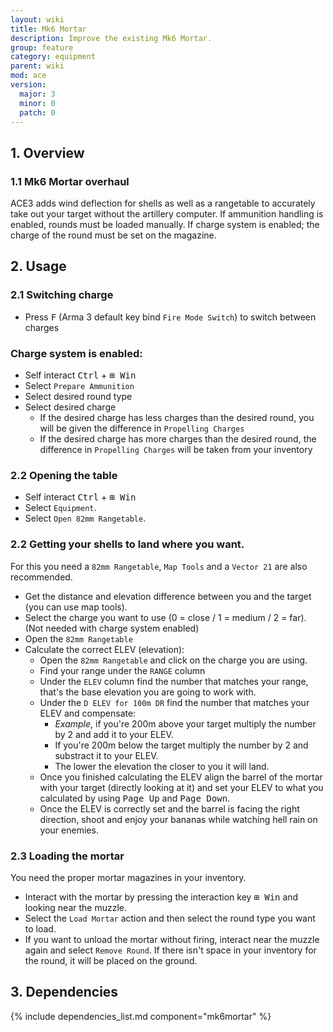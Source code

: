 ```yaml
---
layout: wiki
title: Mk6 Mortar
description: Improve the existing Mk6 Mortar.
group: feature
category: equipment
parent: wiki
mod: ace
version:
  major: 3
  minor: 0
  patch: 0
---
```


## 1. Overview

### 1.1 Mk6 Mortar overhaul
ACE3 adds wind deflection for shells as well as a rangetable to accurately take out your target without the artillery computer. If ammunition handling is enabled, rounds must be loaded manually. If charge system is enabled; the charge of the round must be set on the magazine.


## 2. Usage

### 2.1 Switching charge
- Press <kbd>F</kbd> (Arma 3 default key bind `Fire Mode Switch`) to switch between charges

### Charge system is enabled:
- Self interact <kbd>Ctrl</kbd> + <kbd>⊞&nbsp;Win</kbd>
- Select `Prepare Ammunition`
- Select desired round type
- Select desired charge
    - If the desired charge has less charges than the desired round, you will be given the difference in `Propelling Charges`
    - If the desired charge has more charges than the desired round, the difference in `Propelling Charges` will be taken from your inventory 

### 2.2 Opening the table
- Self interact <kbd>Ctrl</kbd> + <kbd>⊞&nbsp;Win</kbd>
- Select `Equipment`.
- Select `Open 82mm Rangetable`.

### 2.2 Getting your shells to land where you want.
For this you need a `82mm Rangetable`, `Map Tools` and a `Vector 21` are also recommended.


- Get the distance and elevation difference between you and the target (you can use map tools).
- Select the charge you want to use (0 = close / 1 = medium  / 2 = far). (Not needed with charge system enabled)
- Open the `82mm Rangetable`
- Calculate the correct ELEV (elevation):
  - Open the `82mm Rangetable` and click on the charge you are using.
  - Find your range under the `RANGE` column
  - Under the `ELEV` column find the number that matches your range, that's the base elevation you are going to work with.
  - Under the `D ELEV for 100m DR` find the number that matches your ELEV and compensate:
     - _Example_, if you're 200m above your target multiply the number by 2 and add it to your ELEV.
     - If you're 200m below the target multiply the number by 2 and substract it to your ELEV.
     - The lower the elevation the closer to you it will land.
  - Once you finished calculating the ELEV align the barrel of the mortar with your target (directly looking at it) and set your ELEV to what you calculated by using <kbd>Page Up</kbd> and <kbd>Page Down</kbd>.
  - Once the ELEV is correctly set and the barrel is facing the right direction, shoot and enjoy your bananas while watching hell rain on your enemies.


### 2.3 Loading the mortar
You need the proper mortar magazines in your inventory.


- Interact with the mortar by pressing the interaction key <kbd>⊞&nbsp;Win</kbd> and looking near the muzzle.
- Select the `Load Mortar` action and then select the round type you want to load.
- If you want to unload the mortar without firing, interact near the muzzle again and select `Remove Round`. If there isn't space in your inventory for the round, it will be placed on the ground.

## 3. Dependencies

{% include dependencies_list.md component="mk6mortar" %}
